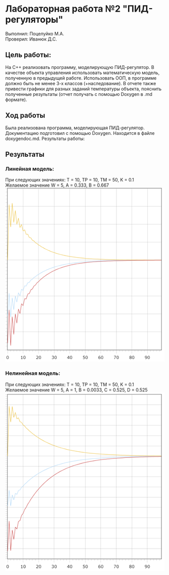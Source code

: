 # Лабораторная работа №2 "ПИД-регуляторы"   
Выполнил: Поцелуйко М.А.  
Проверил: Иванюк Д.С.  
## Цель работы:  
На C++ реализовать программу, моделирующую ПИД-регулятор. В качестве объекта управления использовать математическую модель, полученную в предыдущей работе. Использовать ООП, в программе должно быть не менее 3-х классов (+наследование). В отчете также привести графики для разных заданий температуры объекта, пояснить полученные результаты (отчет получать с помощью Doxygen в .md формате).  
## Ход работы  
Была реализована программа, моделирующая ПИД-регулятор. Документацию подготовил с помощью Doxygen. Находится в файле doxygendoc.md. 
Результаты работы:
## Результаты  
### Линейная модель:  
При следующих значениях: T = 10, TP = 10, TM = 50, K = 0.1  
Желаемое значение W = 5, A = 0.333, B = 0.667  
![linear](image/linear.png)
### Нелинейная модель: 
При следующих значениях: T = 10, TP = 10, TM = 50, K = 0.1  
Желаемое значение W = 5, A = 1, B = 0.0033, C = 0.525, D = 0.525   
![nonLinear](image/nonLinear.png)